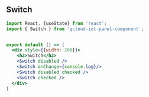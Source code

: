 ## Switch

```jsx
import React, {useState} from 'react';
import { Switch } from 'qcloud-iot-panel-component';


export default () => (
  <div style={{width: 200}}>
    <h2>Switch</h2>
    <Switch disabled />
    <Switch onChange={console.log}/>
    <Switch disabled checked />
    <Switch checked />
  </div>
)
```

<API src="../../src/components/Switch/SwitchH5.tsx"></API>

